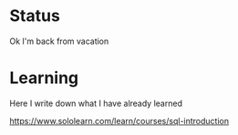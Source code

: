 # Status
Ok I'm back from vacation 

# Learning
Here I write down what I have already learned

https://www.sololearn.com/learn/courses/sql-introduction

